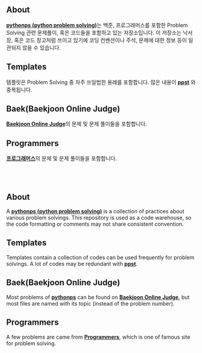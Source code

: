 ## About

[**pythonps (python problem solving)**](https://github.com/Alfred-Walker/pythonps)는 백준, 프로그래머스를 포함한 Problem Solving 관련 문제풀이, 혹은 코드들을 포함하고 있는 저장소입니다. 이 저장소는 낙서장, 혹은 코드 창고처럼 쓰이고 있기에 코딩 컨벤션이나 주석, 문제에 대한 정보 등이 일관되지 않을 수 있습니다.

## Templates
템플릿은 Problem Solving 중 자주 쓰일법한 용례를 포함합니다. 많은 내용이 [**ppst**](https://github.com/Alfred-Walker/ppst) 와 중복됩니다.

## Baek(Baekjoon Online Judge)
[**Baekjoon Online Judge**](https://www.acmicpc.net/)의 문제 및 문제 풀이들을 포함합니다.


## Programmers
[**프로그래머스**](https://programmers.co.kr/)의 문제 및 문제 풀이들을 포함합니다.
<br/>
<br/>
<br/>
<br/>
## About
A [**pythonps (python problem solving)**](https://github.com/Alfred-Walker/pythonps) is a collection of practices about various problem solvings. This repository is used as a code warehouse, so the code formatting or comments may not share consistent convention.

## Templates
Templates contain a collection of codes can be used frequently for problem solvings. A lot of codes may be redundant with [**ppst**](https://github.com/Alfred-Walker/ppst).

## Baek(Baekjoon Online Judge)
Most problems of [**pythonps**](https://github.com/Alfred-Walker/pythonps) can be found on [**Baekjoon Online Judge**](https://www.acmicpc.net/), but most files are named with its topic (instead of the problem number).


## Programmers
A few problems are came from [**Programmers**](https://programmers.co.kr/), which is one of famous site for problem solving.

<br/>
<br/>
<br/>
<br/>
